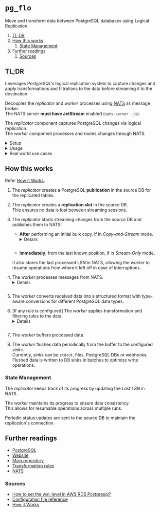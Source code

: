 # `pg_flo`

Move and transform data between PostgreSQL databases using Logical Replication.

1. [TL;DR](#tldr)
1. [How this works](#how-this-works)
   1. [State Management](#state-management)
1. [Further readings](#further-readings)
   1. [Sources](#sources)

## TL;DR

Leverages PostgreSQL's logical replication system to capture changes and apply transformations and filtrations to the
data before streaming it to the destination.

Decouples the _replicator_ and _worker_ processes using [NATS] as message broker.<br/>
The NATS server **must have JetStream** enabled (`nats-server -js`).

The _replicator_ component captures PostgreSQL changes via logical replication.<br/>
The _worker_ component processes and routes changes through NATS.

<details>
  <summary>Setup</summary>

  <details style="padding: 0 0 0 1em">
    <summary>Check requirements</summary>

```sql
sourceDb=> SELECT name,setting FROM pg_settings WHERE name IN ('wal_level','rds.logical_replication');
          name           | setting
-------------------------+---------
 rds.logical_replication | on
 wal_level               | logical
(2 rows)
```

  </details>

```sh
docker pull 'nats' && docker pull 'shayonj/pg_flo'
```

  <details style="padding: 0 0 1em 1em">
    <summary>Configuration file</summary>

[Reference][configuration file reference]

```yaml
# Replicator settings
host: "localhost"
port: 5432
dbname: "myapp"
user: "replicator"
password: "secret"
group: "users"
tables:
  - "users"

# Worker settings (postgres sink)
target-host: "dest-db"
target-dbname: "myapp"
target-user: "writer"
target-password: "secret"

# Common settings
nats-url: "nats://localhost:4222"
```

  </details>

</details>

<details>
  <summary>Usage</summary>

```sh
# Open a shell
# For debugging purposes, mostly
docker run --rm --name 'pg_flo' --network 'host' --entrypoint 'sh' -ti  'shayonj/pg_flo'

# Start the replicator
# Using the config file failed for some reason at the time of writing
docker run --rm --name 'replicator' --network 'host' 'shayonj/pg_flo' \
  replicator \
    --host 'source-db.fqdn' --dbname 'sales' --user 'pgflo' --password '1q2w3e4r' \
    --group 'whatevah' --nats-url 'nats://localhost:4222'

# Start the worker
docker run --rm --name 'pg_flo_worker' --network 'host' 'shayonj/pg_flo' \
  worker stdout --group 'whatevah' --nats-url 'nats://localhost:4222'
docker run … \
  worker postgres --group 'whatevah' --nats-url 'nats://localhost:4222' \
    --target-host 'dest-db.fqdn' --target-dbname 'sales' --target-user 'pgflo' --target-password '1q2w3e4r'
```

</details>

<details>
  <summary>Real world use cases</summary>

```sh
# Start a basic replication to stdout as example.
docker run --rm --name 'pg_flo_nats' -p '4222:4222' 'nats' -js \
&& docker run -d --name 'pg_flo_replicator' --network 'host' 'shayonj/pg_flo' \
    replicator \
      --host 'source-db.fqdn' --port '6001' --dbname 'sales' --user 'pgflo' --password '1q2w3e4r' \
      --copy-and-stream --group 'whatevah' --nats-url 'nats://localhost:4222' \
&& docker run -d --name 'pg_flo_worker' --network 'host' 'shayonj/pg_flo' \
    worker stdout --group 'whatevah' --nats-url 'nats://localhost:4222'
```

</details>

## How this works

Refer [How it Works].

1. The _replicator_ creates a PostgreSQL **publication** in the source DB for the replicated tables.
1. The _replicator_ creates a **replication slot** in the source DB.<br/>
   This ensures no data is lost between streaming sessions.
1. The _replicator_ starts streaming changes from the source DB and publishes them to NATS:

   - **After** performing an initial bulk copy, if in _Copy-and-Stream_ mode.

     <details style="margin-top: -1em; padding: 0 0 1em 0">

     If no valid LSN is found in NATS, `pg_flo` performs an initial bulk copy of existing data.

     The process is parallelized for fast data sync:

     1. A snapshot is taken to ensure consistency.
     1. Each table is divided into page ranges.
     1. Multiple workers copy different ranges concurrently.

     </details>

   - **Immediately**, from the last known position, if in _Stream-Only_ mode.

   It also stores the last processed LSN in NATS, allowing the _worker_ to resume operations from where it left off in
   case of interruptions.

1. The _worker_ processes messages from NATS.

   <details style="margin-top: -1em; padding: 0 0 1em 0">

   | Message type                                     | Summary                              |
   | ------------------------------------------------ | ------------------------------------ |
   | Relation                                         | Allow understanding table structures |
   | `Insert`, `Update`, `Delete`                     | Contain actual data changes          |
   | `Begin`, `Commit`                                | Enable transaction boundaries        |
   | DDL changes (e.g. `ALTER TABLE`, `CREATE INDEX`) | Contain actual structural changes    |

   </details>

1. The _worker_ converts received data into a structured format with type-aware conversions for different PostgreSQL
   data types.
1. \[If any rule is configured] The _worker_ applies transformation and filtering rules to the data.

   <details style="margin-top: -1em; padding: 0 0 1em 0">

   Transform Rules:

   - Regex: apply regular expression transformations to string values.
   - Mask: hide sensitive data, keeping the first and last characters visible.

   Filter Rules:

   - Comparison: filter based on equality, inequality, greater than, less than, etc.
   - Contains: filter string values based on whether they contain a specific substring.

   Rules _can_ be applied selectively to `insert`, `update`, or `delete` operations.

   </details>

1. The _worker_ buffers processed data.
1. The _worker_ flushes data periodically from the buffer to the configured _sinks_.<br/>
   Currently, _sinks_ can be `stdout`, files, PostgreSQL DBs or webhooks.<br/>
   Flushed data is written to DB sinks in batches to optimize write operations.

### State Management

The _replicator_ keeps track of its progress by updating the _Last LSN_ in NATS.

The _worker_ maintains its progress to ensure data consistency.<br/>
This allows for resumable operations across multiple runs.

Periodic status updates are sent to the source DB to maintain the replication's connection.

## Further readings

- [PostgreSQL]
- [Website]
- [Main repository]
- [Transformation rules]
- [NATS]

### Sources

- [How to set the wal_level in AWS RDS Postgresql?]
- [Configuration file reference]
- [How it Works]

<!--
  Reference
  ═╬═Time══
  -->

<!-- In-article sections -->
<!-- Knowledge base -->
[NATS]: ../nats.md
[PostgreSQL]: README.md

<!-- Files -->
<!-- Upstream -->
[configuration file reference]: https://github.com/shayonj/pg_flo/blob/main/internal/pg-flo.yaml
[how it works]: https://github.com/shayonj/pg_flo/blob/main/internal/how-it-works.md
[main repository]: https://github.com/shayonj/pg_flo
[transformation rules]: https://github.com/shayonj/pg_flo/blob/main/pkg/rules/README.md
[website]: https://www.pgflo.io/

<!-- Others -->
[How to set the wal_level in AWS RDS Postgresql?]: https://dba.stackexchange.com/questions/238686/how-to-set-the-wal-level-in-aws-rds-postgresql#243576
